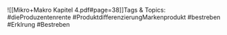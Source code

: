 
![[Mikro+Makro Kapitel 4.pdf#page=38]]Tags & Topics:
   #dieProduzentenrente
   #ProduktdifferenzierungMarkenprodukt
   #bestreben
   #Erklrung
   #Bestreben